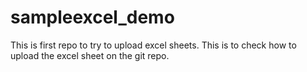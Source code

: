 # sampleexcel_demo
This is first repo to try to upload excel sheets.
This is to check how to upload the excel sheet on the git repo.
